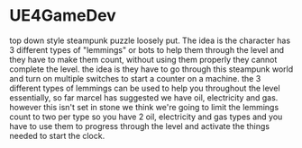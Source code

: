 # UE4GameDev

 top down style steampunk puzzle loosely put.
The idea is the character has 3 different types of "lemmings" or bots to help them through the level and they have to make them count, without using them properly they cannot complete the level.
the idea is they have to go through this steampunk world and turn on multiple switches
to start a counter on a machine.
the 3 different types of lemmings can be used to help you throughout the level essentially, so far marcel has suggested we have oil, electricity and gas.
however this isn't set in stone
we think we're going to limit the lemmings count to two per type
so you have 2 oil, electricity and gas types and you have to use them to progress through the level and activate the things needed to start the clock.